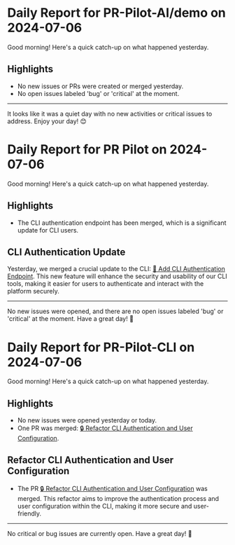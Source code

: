# Daily Report for PR-Pilot-AI/demo on 2024-07-06

Good morning! Here's a quick catch-up on what happened yesterday.

## Highlights
- No new issues or PRs were created or merged yesterday.
- No open issues labeled 'bug' or 'critical' at the moment.

---

It looks like it was a quiet day with no new activities or critical issues to address. Enjoy your day! 😊


# Daily Report for PR Pilot on 2024-07-06

Good morning! Here's a quick catch-up on what happened yesterday.

## Highlights
- The CLI authentication endpoint has been merged, which is a significant update for CLI users.

## CLI Authentication Update
Yesterday, we merged a crucial update to the CLI: [🔐 Add CLI Authentication Endpoint](https://github.com/PR-Pilot-AI/pr-pilot/pull/205). This new feature will enhance the security and usability of our CLI tools, making it easier for users to authenticate and interact with the platform securely.

---

No new issues were opened, and there are no open issues labeled 'bug' or 'critical' at the moment. Have a great day! 🚀


# Daily Report for PR-Pilot-CLI on 2024-07-06

Good morning! Here's a quick catch-up on what happened yesterday.

## Highlights
- No new issues were opened yesterday or today.
- One PR was merged: [🔒 Refactor CLI Authentication and User Configuration](https://github.com/PR-Pilot-AI/pr-pilot-cli/pull/91).

## Refactor CLI Authentication and User Configuration
- The PR [🔒 Refactor CLI Authentication and User Configuration](https://github.com/PR-Pilot-AI/pr-pilot-cli/pull/91) was merged. This refactor aims to improve the authentication process and user configuration within the CLI, making it more secure and user-friendly.

---

No critical or bug issues are currently open. Have a great day! 🚀


